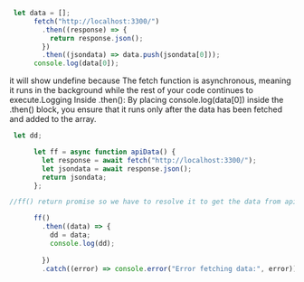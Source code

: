 ```javascript
 let data = [];
      fetch("http://localhost:3300/")
        .then((response) => {
          return response.json();
        })
        .then((jsondata) => data.push(jsondata[0]));
      console.log(data[0]);
```

it will show undefine because 
The fetch function is asynchronous, meaning it runs in the background while the rest of your code continues to execute.Logging Inside .then(): By placing console.log(data[0]) inside the .then() block, you ensure that it runs only after the data has been fetched and added to the array.


```javascript
 let dd;

      let ff = async function apiData() {
        let response = await fetch("http://localhost:3300/");
        let jsondata = await response.json();
        return jsondata;
      };

//ff() return promise so we have to resolve it to get the data from api

      ff()
        .then((data) => {
          dd = data;
          console.log(dd);
         
        })
        .catch((error) => console.error("Error fetching data:", error));
```










